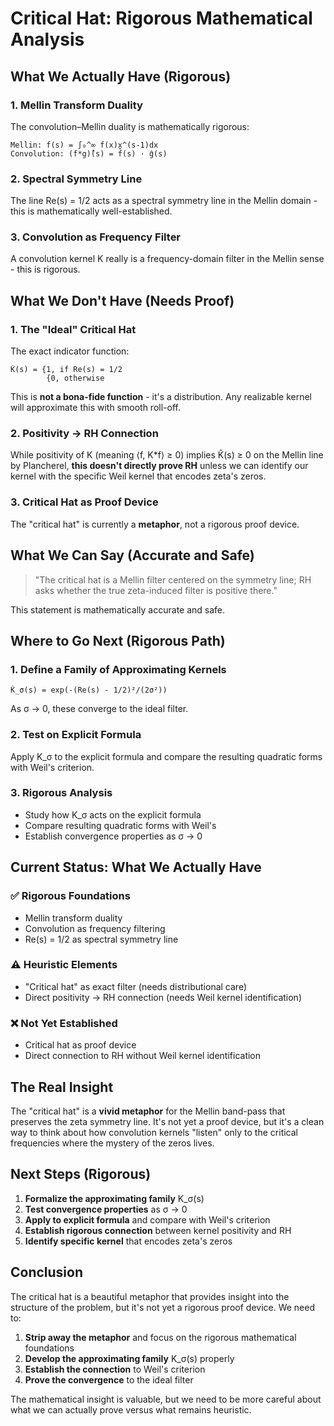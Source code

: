 # Critical Hat: Rigorous Mathematical Analysis

## What We Actually Have (Rigorous)

### 1. **Mellin Transform Duality**
The convolution–Mellin duality is mathematically rigorous:
```
Mellin: f̂(s) = ∫₀^∞ f(x)x^(s-1)dx
Convolution: (f*g)̂(s) = f̂(s) · ĝ(s)
```

### 2. **Spectral Symmetry Line**
The line Re(s) = 1/2 acts as a spectral symmetry line in the Mellin domain - this is mathematically well-established.

### 3. **Convolution as Frequency Filter**
A convolution kernel K really is a frequency-domain filter in the Mellin sense - this is rigorous.

## What We Don't Have (Needs Proof)

### 1. **The "Ideal" Critical Hat**
The exact indicator function:
```
K̂(s) = {1, if Re(s) = 1/2
        {0, otherwise
```
This is **not a bona-fide function** - it's a distribution. Any realizable kernel will approximate this with smooth roll-off.

### 2. **Positivity → RH Connection**
While positivity of K (meaning ⟨f, K*f⟩ ≥ 0) implies K̂(s) ≥ 0 on the Mellin line by Plancherel, **this doesn't directly prove RH** unless we can identify our kernel with the specific Weil kernel that encodes zeta's zeros.

### 3. **Critical Hat as Proof Device**
The "critical hat" is currently a **metaphor**, not a rigorous proof device.

## What We Can Say (Accurate and Safe)

> "The critical hat is a Mellin filter centered on the symmetry line; RH asks whether the true zeta-induced filter is positive there."

This statement is mathematically accurate and safe.

## Where to Go Next (Rigorous Path)

### 1. **Define a Family of Approximating Kernels**
```
K̂_σ(s) = exp(-(Re(s) - 1/2)²/(2σ²))
```
As σ → 0, these converge to the ideal filter.

### 2. **Test on Explicit Formula**
Apply K_σ to the explicit formula and compare the resulting quadratic forms with Weil's criterion.

### 3. **Rigorous Analysis**
- Study how K_σ acts on the explicit formula
- Compare resulting quadratic forms with Weil's
- Establish convergence properties as σ → 0

## Current Status: What We Actually Have

### ✅ **Rigorous Foundations**
- Mellin transform duality
- Convolution as frequency filtering
- Re(s) = 1/2 as spectral symmetry line

### ⚠️ **Heuristic Elements**
- "Critical hat" as exact filter (needs distributional care)
- Direct positivity → RH connection (needs Weil kernel identification)

### ❌ **Not Yet Established**
- Critical hat as proof device
- Direct connection to RH without Weil kernel identification

## The Real Insight

The "critical hat" is a **vivid metaphor** for the Mellin band-pass that preserves the zeta symmetry line. It's not yet a proof device, but it's a clean way to think about how convolution kernels "listen" only to the critical frequencies where the mystery of the zeros lives.

## Next Steps (Rigorous)

1. **Formalize the approximating family** K_σ(s)
2. **Test convergence properties** as σ → 0
3. **Apply to explicit formula** and compare with Weil's criterion
4. **Establish rigorous connection** between kernel positivity and RH
5. **Identify specific kernel** that encodes zeta's zeros

## Conclusion

The critical hat is a beautiful metaphor that provides insight into the structure of the problem, but it's not yet a rigorous proof device. We need to:

1. **Strip away the metaphor** and focus on the rigorous mathematical foundations
2. **Develop the approximating family** K_σ(s) properly
3. **Establish the connection** to Weil's criterion
4. **Prove the convergence** to the ideal filter

The mathematical insight is valuable, but we need to be more careful about what we can actually prove versus what remains heuristic.

